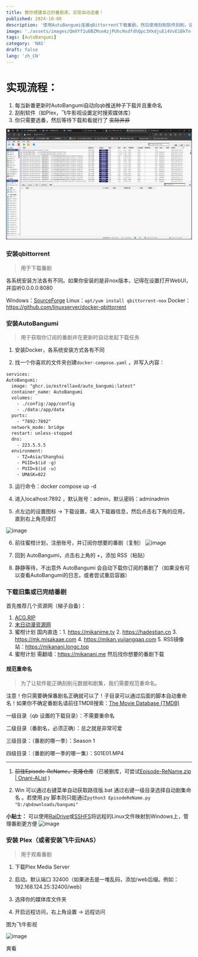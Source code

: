 ```yaml
---
title: 教你搭建自己的番剧库，实现自动追番！
published: 2024-10-08
description: '使用AutuBangumi连接qBittorrent下载番剧，然后使用刮削软件刮削，设置一遍，享受终身'
image: './assets/images/QmXYf2u6BZMseAzjPUhcHsdfdhQpc3XkdjuEi4VvE1BkTn.webp'
tags: [AutoBangumi]
category: 'NAS'
draft: false 
lang: 'zh_CN'
---
```


# 实现流程：

1. 每当新番更新时AutoBangumi自动向qb推送种子下载并且重命名
2. 刮削软件（如Plex，飞牛影视设置定时搜索媒体库）
3. 你只需要选番，然后等待下载和看就行了 ~~实际并非~~

![](assets/images/8938ee430e5f74109c34c8c6d48e0e4f619cbeff.png)

### 安装qbittorrent

> 用于下载番剧

各系统安装方法各有不同。如果你安装的是非nox版本，记得在设置打开WebUI，并监听0.0.0.0:8080

Windows：[SourceForge](https://sourceforge.net/projects/qbittorrent/files/qbittorrent-win32)
  Linux：`apt/yum install qbittorrent-nox`
  Docker：https://github.com/linuxserver/docker-qbittorrent

### 安装AutoBangumi

> 用于获取你订阅的番剧并在更新时自动发起下载任务

1. 安装Docker，各系统安装方式各有不同

2. 找一个你喜欢的文件夹创建`docker-compose.yaml` ，并写入内容：

```
services:
AutoBangumi:
  image: "ghcr.io/estrellaxd/auto_bangumi:latest"
  container_name: AutoBangumi
  volumes:
    - ./config:/app/config
    - ./data:/app/data
  ports:
    - "7892:7892"
  network_mode: bridge
  restart: unless-stopped
  dns:
    - 223.5.5.5
  environment:
    - TZ=Asia/Shanghai
    - PGID=$(id -g)
    - PUID=$(id -u)
    - UMASK=022
```

3. 运行命令：docker compose up -d

4. 进入localhost:7892 ，默认账号：admin，默认密码：adminadmin

5. 点左边的设置图标 -> 下载设置，填入下载器信息，然后点击右下角的应用，直到右上角亮绿灯

![image](https://ipfs.crossbell.io/ipfs/QmbVcrgZ2C2FTt6QdfKsUkVQz9SCiQiyq1WCbphDiGW2mM?img-quality=75&img-format=auto&img-onerror=redirect&img-width=3840)

6. 前往蜜柑计划，注册账号，并订阅你想要的番剧（复制）
   ![image](https://ipfs.crossbell.io/ipfs/QmXq7DcBkA4EecJikQE4snvPkNU2NQLy1EXUpAructteah?img-quality=75&img-format=auto&img-onerror=redirect&img-width=3840)

7. 回到 AutoBangumi，点击右上角的 +，添加 RSS（粘贴）

8. 静静等待，不出意外 AutoBangumi 会自动下载你订阅的番剧了（如果没有可以查看AutoBangumi的日志，或者尝试重启容器）

### 下载旧集或已完结番剧

首先推荐几个资源网（梯子自备）：

1. [ACG.RIP](https://acg.rip)
2. [末日动漫资源网](https://share.acgnx.se)
3. 蜜柑计划 国内直连：1. https://mikanime.tv 2. https://hadestian.cn 3. https://mk.misakaae.com 4. https://mikan.yujiangqaq.com 5. RSS镜像站：https://mikanani.longc.top
4. 蜜柑计划 需翻墙：https://mikanani.me
   然后找你想要的番剧下载

#### 规范重命名

> 为了让软件能正确刮削元数据和剧集，我们需要规范重命名。

注意！你只需要确保番剧名正确就可以了！子目录可以通过后面的脚本自动重命名！如果你不确定番剧名请前往TMDB搜索：[The Movie Database (TMDB) ](themoviedb.org)

一级目录（qb 设置的下载目录）：不需要重命名

二级目录（番剧名，必须正确）：总之就是非常可爱

三级目录：（番剧的哪一季）：Season 1

四级目录：（番剧的哪一季的哪一集）：S01E01.MP4

---

1. ~~前往Episode-ReName，克隆仓库~~（已被删库，可尝试[Episode-ReName.zip | Onani-AList](https://alist.onani.cn/Episode-ReName.zip) )

2. Win 可以通过右键菜单自动获取路径版.bat 通过右键一级目录选择自动剧集命名 。若使用.py 脚本则只能通过`python3 EpisodeReName.py "D:/qbdownloads/bangumi"`

**小贴士：** 可以使用[RaiDrive](https://onani.cn/RaiDrive)或[SSHFS](/SSHFS)将远程的Linux文件映射到Windows上，管理番剧更方便
![image](https://ipfs.crossbell.io/ipfs/QmY7KM2MjudNksqvSkkFmwFgjjdD7ZQKLDaVPXR3jnXoxw?img-quality=75&img-format=auto&img-onerror=redirect&img-width=3840)

### 安装 Plex（或者安装飞牛云NAS）

> 用于观看番剧

1. 下载Plex Media Server

2. 启动。默认端口 32400（如果进去是一堆乱码，添加/web后缀。例如：192.168.124.25:32400/web）

3. 选择你的媒体库文件夹

4. 开启远程访问，右上角设置 -> 远程访问

图为飞牛影视

![image](https://ipfs.crossbell.io/ipfs/Qmf8Q1D9fUoFbu9MQsQHvaz13p3YV2XguR3RqUAse2KBEa?img-quality=75&img-format=auto&img-onerror=redirect&img-width=3840)

爽看
